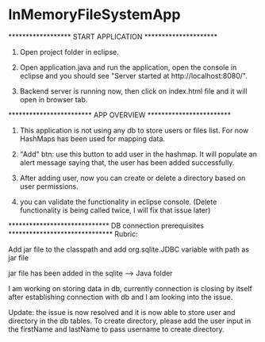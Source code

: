 # InMemoryFileSystemApp
****************** START APPLICATION *********************

1. Open project folder in eclipse. 

2. Open application.java and run the application, open the console in eclipse and you should see
   "Server started at http://localhost:8080/".
   
3. Backend server is running now, then click on index.html file and it will open in browser tab.


************************ APP OVERVIEW ************************

1. This application is not using any db to store users or files list. For now HashMaps has been used for 
   mapping data. 
   
2. "Add" btn: use this button to add user in the hashmap. It will populate an alert message saying that, 
   the user has been added successfully.
 
3. After adding user, now you can create or delete a directory based on user permissions. 

4. you can validate the functionality in eclipse console. 
   (Delete functionality is being called twice, I will fix that issue later)
 
 
 ***************************** DB connection prerequisites ******************************
 Rubric: 
 
 Add jar file to the classpath and add org.sqlite.JDBC variable with path as jar file 
 
 jar file has been added in the sqlite --> Java folder

I am working on storing data in db, currently connection is closing by itself after establishing connection with db and I am looking into the issue. 

Update: the issue is now resolved and it is now able to store user and directory in the db tables. To create directory, please add the user input in the firstName and lastName to pass username to create directory.
